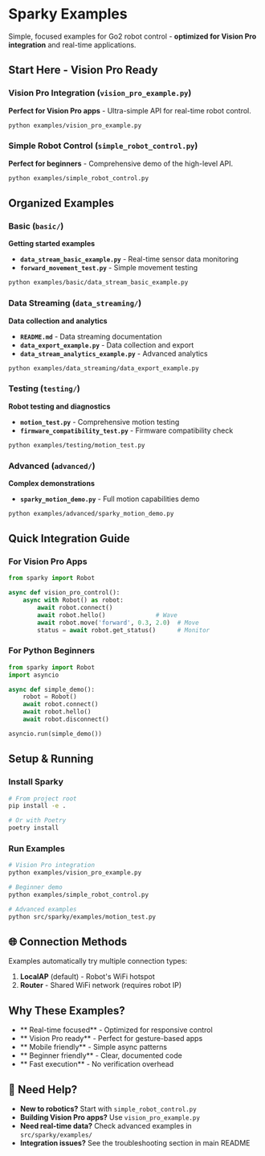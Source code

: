 # Sparky Examples

Simple, focused examples for Go2 robot control - **optimized for Vision Pro integration** and real-time applications.

##  **Start Here** - Vision Pro Ready

### **Vision Pro Integration** (`vision_pro_example.py`)
**Perfect for Vision Pro apps** - Ultra-simple API for real-time robot control.

```bash
python examples/vision_pro_example.py
```

### **Simple Robot Control** (`simple_robot_control.py`)
**Perfect for beginners** - Comprehensive demo of the high-level API.

```bash
python examples/simple_robot_control.py
```

##  **Organized Examples**

###  **Basic** (`basic/`)
**Getting started examples**
- **`data_stream_basic_example.py`** - Real-time sensor data monitoring
- **`forward_movement_test.py`** - Simple movement testing

```bash
python examples/basic/data_stream_basic_example.py
```

###  **Data Streaming** (`data_streaming/`)
**Data collection and analytics**
- **`README.md`** - Data streaming documentation
- **`data_export_example.py`** - Data collection and export
- **`data_stream_analytics_example.py`** - Advanced analytics

```bash
python examples/data_streaming/data_export_example.py
```

###  **Testing** (`testing/`)
**Robot testing and diagnostics**
- **`motion_test.py`** - Comprehensive motion testing
- **`firmware_compatibility_test.py`** - Firmware compatibility check

```bash
python examples/testing/motion_test.py
```

###  **Advanced** (`advanced/`)
**Complex demonstrations**
- **`sparky_motion_demo.py`** - Full motion capabilities demo

```bash
python examples/advanced/sparky_motion_demo.py
```

##  **Quick Integration Guide**

### For Vision Pro Apps
```python
from sparky import Robot

async def vision_pro_control():
    async with Robot() as robot:
        await robot.connect()
        await robot.hello()              # Wave
        await robot.move('forward', 0.3, 2.0)  # Move
        status = await robot.get_status()      # Monitor
```

### For Python Beginners
```python
from sparky import Robot
import asyncio

async def simple_demo():
    robot = Robot()
    await robot.connect()
    await robot.hello()
    await robot.disconnect()

asyncio.run(simple_demo())
```

##  **Setup & Running**

### Install Sparky
```bash
# From project root
pip install -e .

# Or with Poetry  
poetry install
```

### Run Examples
```bash
# Vision Pro integration
python examples/vision_pro_example.py

# Beginner demo
python examples/simple_robot_control.py

# Advanced examples
python src/sparky/examples/motion_test.py
```

## 🌐 **Connection Methods**

Examples automatically try multiple connection types:

1. **LocalAP** (default) - Robot's WiFi hotspot
2. **Router** - Shared WiFi network (requires robot IP)

##  **Why These Examples?**

- ** Real-time focused** - Optimized for responsive control
- ** Vision Pro ready** - Perfect for gesture-based apps
- ** Mobile friendly** - Simple async patterns
- ** Beginner friendly** - Clear, documented code
- ** Fast execution** - No verification overhead

## 🤝 **Need Help?**

- **New to robotics?** Start with `simple_robot_control.py`
- **Building Vision Pro apps?** Use `vision_pro_example.py`
- **Need real-time data?** Check advanced examples in `src/sparky/examples/`
- **Integration issues?** See the troubleshooting section in main README